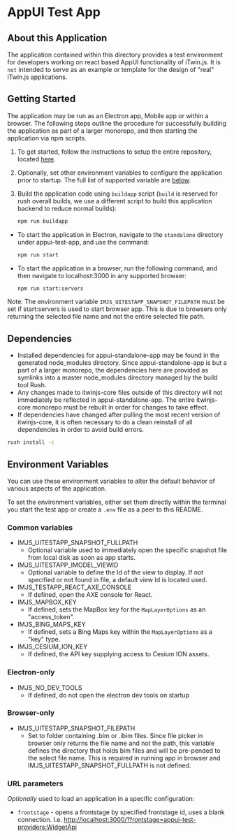 # AppUI Test App

## About this Application

The application contained within this directory provides a test environment for developers working on react based AppUI functionality of iTwin.js. It is `not` intended to serve as an example or template for the design of "real" iTwin.js applications.

## Getting Started

The application may be run as an Electron app, Mobile app or within a browser. The following steps outline the procedure for successfully building the application as part of a larger monorepo, and then starting the application via npm scripts.

1. To get started, follow the instructions to setup the entire repository, located [here](<../../README.md#Build\ Instructions>).
2. Optionally, set other environment variables to configure the application prior to startup. The full list of supported variable are [below](#environment-variables).
3. Build the application code using `buildapp` script (`build` is reserved for rush overall builds, we use a different script to build this application backend to reduce normal builds):

   ```cmd
   npm run buildapp
   ```

- To start the application in Electron, navigate to the `standalone` directory under appui-test-app, and use the command:

  ```cmd
  npm run start
  ```

- To start the application in a browser, run the following command, and then navigate to localhost:3000 in any supported browser:

  ```cmd
  npm run start:servers
  ```

Note: The environment variable `IMJS_UITESTAPP_SNAPSHOT_FILEPATH` must be set if start:servers is used to start browser app. This is due to browsers only returning the selected file name and not the entire selected file path.

## Dependencies

- Installed dependencies for appui-standalone-app may be found in the generated node_modules directory. Since appui-standalone-app is but a part of a larger monorepo, the dependencies here are provided as symlinks into a master node_modules directory managed by the build tool Rush.
- Any changes made to itwinjs-core files outside of this directory will not immediately be reflected in appui-standalone-app. The entire itwinjs-core monorepo must be rebuilt in order for changes to take effect.
- If dependencies have changed after pulling the most recent version of itwinjs-core, it is often necessary to do a clean reinstall of all dependencies in order to avoid build errors.

```cmd
rush install -c
```

## Environment Variables

You can use these environment variables to alter the default behavior of various aspects of the application.

To set the environment variables, either set them directly within the terminal you start the test app or create a `.env` file as a peer to this README.

### Common variables

- IMJS_UITESTAPP_SNAPSHOT_FULLPATH
  - Optional variable used to immediately open the specific snapshot file from local disk as soon as app starts.
- IMJS_UITESTAPP_IMODEL_VIEWID
  - Optional variable to define the Id of the view to display. If not specified or not found in file, a default view Id is located used.
- IMJS_TESTAPP_REACT_AXE_CONSOLE
  - If defined, open the AXE console for React.
- IMJS_MAPBOX_KEY
  - If defined, sets the MapBox key for the `MapLayerOptions` as an "access_token".
- IMJS_BING_MAPS_KEY
  - If defined, sets a Bing Maps key within the `MapLayerOptions` as a "key" type.
- IMJS_CESIUM_ION_KEY
  - If defined, the API key supplying access to Cesium ION assets.

### Electron-only

- IMJS_NO_DEV_TOOLS
  - If defined, do not open the electron dev tools on startup

### Browser-only

- IMJS_UITESTAPP_SNAPSHOT_FILEPATH
  - Set to folder containing .bim or .ibim files. Since file picker in browser only returns the file name and not the path, this variable defines the directory that holds bim files and will be pre-pended to the select file name. This is required in running app in browser and IMJS_UITESTAPP_SNAPSHOT_FULLPATH is not defined.

### URL parameters

_Optionally_ used to load an application in a specific configuration:

- `frontstage` - opens a frontstage by specified frontstage id, uses a blank connection. I.e. <http://localhost:3000/?frontstage=appui-test-providers:WidgetApi>
